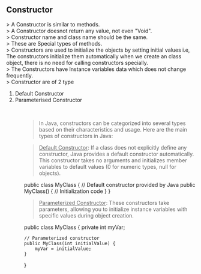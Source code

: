 <h2>Constructor</h2>
> A Constructor is similar to methods.<br>
> A Constructor doesnot return any value, not even "Void".<br>
> Constructor name and class name should be the same.<br>
> These are Special types of methods.<br>
> Constructors are used to initialize the objects by setting initial values i.e, The constructors initialize them automatically when we create an class object, there is no need for  calling constructors specially.<br>
> The Constructors have Instance variables data which does not change frequently.<br>
> Constructor are of 2 type<br>
<ol><li>Default Constructor</li>
<li>Parameterised Constructor</li>
<ol><br>

> In Java, constructors can be categorized into several types based on their characteristics and usage. Here are the main types of constructors in Java:

> <u>Default Constructor</u>: If a class does not explicitly define any constructor, Java provides a default constructor  automatically. This constructor takes no arguments and initializes member variables to default values (0 for numeric types, null for objects).

public class MyClass {
    // Default constructor provided by Java
    public MyClass() {
        // Initialization code
    }
}

> <u>Parameterized Constructor</u>: These constructors take parameters, allowing you to initialize instance variables with specific values during object creation.

public class MyClass {
    private int myVar;

    // Parameterized constructor
    public MyClass(int initialValue) {
        myVar = initialValue;
    }
}

